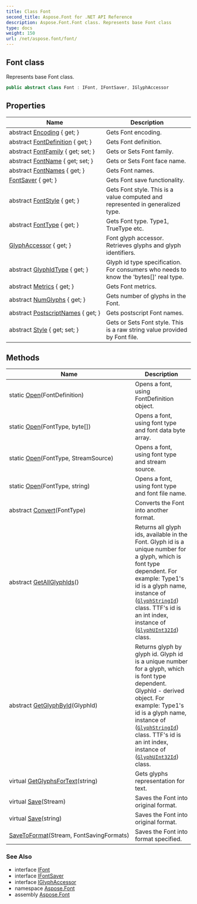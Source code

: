 ```yaml
---
title: Class Font
second_title: Aspose.Font for .NET API Reference
description: Aspose.Font.Font class. Represents base Font class
type: docs
weight: 150
url: /net/aspose.font/font/
---
```

## Font class

Represents base Font class.

```csharp
public abstract class Font : IFont, IFontSaver, IGlyphAccessor
```

## Properties

| Name | Description |
| --- | --- |
| abstract [Encoding](../../aspose.font/font/encoding/) { get; } | Gets Font encoding. |
| abstract [FontDefinition](../../aspose.font/font/fontdefinition/) { get; } | Gets Font definition. |
| abstract [FontFamily](../../aspose.font/font/fontfamily/) { get; set; } | Gets or Sets Font family. |
| abstract [FontName](../../aspose.font/font/fontname/) { get; set; } | Gets or Sets Font face name. |
| abstract [FontNames](../../aspose.font/font/fontnames/) { get; } | Gets Font names. |
| [FontSaver](../../aspose.font/font/fontsaver/) { get; } | Gets Font save functionality. |
| abstract [FontStyle](../../aspose.font/font/fontstyle/) { get; } | Gets Font style. This is a value computed and represented in generalized type. |
| abstract [FontType](../../aspose.font/font/fonttype/) { get; } | Gets Font type. Type1, TrueType etc. |
| [GlyphAccessor](../../aspose.font/font/glyphaccessor/) { get; } | Font glyph accessor. Retrieves glyphs and glyph identifiers. |
| abstract [GlyphIdType](../../aspose.font/font/glyphidtype/) { get; } | Glyph id type specification. For consumers who needs to know the 'bytes[]' real type. |
| abstract [Metrics](../../aspose.font/font/metrics/) { get; } | Gets Font metrics. |
| abstract [NumGlyphs](../../aspose.font/font/numglyphs/) { get; } | Gets number of glyphs in the Font. |
| abstract [PostscriptNames](../../aspose.font/font/postscriptnames/) { get; } | Gets postscript Font names. |
| abstract [Style](../../aspose.font/font/style/) { get; set; } | Gets or Sets Font style. This is a raw string value provided by Font file. |

## Methods

| Name | Description |
| --- | --- |
| static [Open](../../aspose.font/font/open/#open_3)(FontDefinition) | Opens a font, using FontDefinition object. |
| static [Open](../../aspose.font/font/open/#open_1)(FontType, byte[]) | Opens a font, using font type and font data byte array. |
| static [Open](../../aspose.font/font/open/#open)(FontType, StreamSource) | Opens a font, using font type and stream source. |
| static [Open](../../aspose.font/font/open/#open_2)(FontType, string) | Opens a font, using font type and font file name. |
| abstract [Convert](../../aspose.font/font/convert/)(FontType) | Converts the Font into another format. |
| abstract [GetAllGlyphIds](../../aspose.font/font/getallglyphids/)() | Returns all glyph ids, available in the Font. Glyph id is a unique number for a glyph, which is font type dependent. For example: Type1's id is a glyph name, instance of ([`GlyphStringId`](../../aspose.font.glyphs/glyphstringid/)) class. TTF's id is an int index, instance of ([`GlyphUInt32Id`](../../aspose.font.glyphs/glyphuint32id/)) class. |
| abstract [GetGlyphById](../../aspose.font/font/getglyphbyid/)(GlyphId) | Returns glyph by glyph id. Glyph id is a unique number for a glyph, which is font type dependent. GlyphId - derived object. For example: Type1's id is a glyph name, instance of ([`GlyphStringId`](../../aspose.font.glyphs/glyphstringid/)) class. TTF's id is an int index, instance of ([`GlyphUInt32Id`](../../aspose.font.glyphs/glyphuint32id/)) class. |
| virtual [GetGlyphsForText](../../aspose.font/font/getglyphsfortext/)(string) | Gets glyphs representation for text. |
| virtual [Save](../../aspose.font/font/save/#save)(Stream) | Saves the Font into original format. |
| virtual [Save](../../aspose.font/font/save/#save_1)(string) | Saves the Font into original format. |
| [SaveToFormat](../../aspose.font/font/savetoformat/)(Stream, FontSavingFormats) | Saves the Font into format specified. |

### See Also

* interface [IFont](../ifont/)
* interface [IFontSaver](../ifontsaver/)
* interface [IGlyphAccessor](../../aspose.font.glyphs/iglyphaccessor/)
* namespace [Aspose.Font](../../aspose.font/)
* assembly [Aspose.Font](../../)


